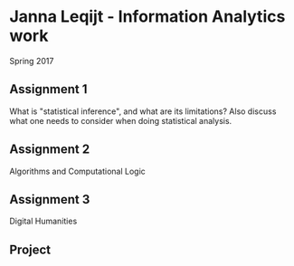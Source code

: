 # Janna Leqijt - Information Analytics work
Spring 2017


## Assignment 1

What is "statistical inference", and what are its limitations? Also discuss what one needs to consider when doing statistical analysis.


## Assignment 2

Algorithms and Computational Logic


## Assignment 3

Digital Humanities


## Project
